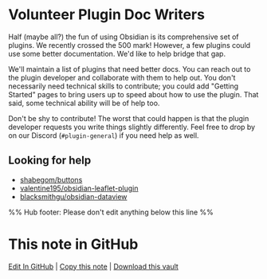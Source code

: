 # Volunteer Plugin Doc Writers

Half (maybe all?) the fun of using Obsidian is its comprehensive set of plugins. We recently crossed the 500 mark! However, a few plugins could use some better documentation. We'd like to help bridge that gap.

We'll maintain a list of plugins that need better docs. You can reach out to the plugin developer and collaborate with them to help out. You don't necessarily need technical skills to contribute; you could add "Getting Started" pages to bring users up to speed about how to use the plugin. That said, some technical ability will be of help too. 

Don't be shy to contribute! The worst that could happen is that the plugin developer requests you write things slightly differently. Feel free to drop by on our Discord (`#plugin-general`) if you need help as well.

## Looking for help

- [shabegom/buttons](https://github.com/shabegom/buttons)
- [valentine195/obsidian-leaflet-plugin](https://github.com/valentine195/obsidian-leaflet-plugin)
- [blacksmithgu/obsidian-dataview](https://github.com/blacksmithgu/obsidian-dataview)

%% Hub footer: Please don't edit anything below this line %%

# This note in GitHub

<span class="git-footer">[Edit In GitHub](https://github.dev/obsidian-community/obsidian-hub/blob/main/01%20-%20Community/Contributing%20to%20the%20Community/Volunteer%20Plugin%20Doc%20Writers.md "git-hub-edit-note") | [Copy this note](https://raw.githubusercontent.com/obsidian-community/obsidian-hub/main/01%20-%20Community/Contributing%20to%20the%20Community/Volunteer%20Plugin%20Doc%20Writers.md "git-hub-copy-note") | [Download this vault](https://github.com/obsidian-community/obsidian-hub/archive/refs/heads/main.zip "git-hub-download-vault") </span>

